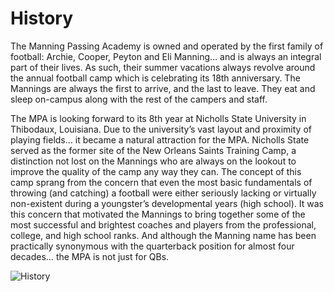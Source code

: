History
=======

The Manning Passing Academy is owned and operated by the first family of
football: Archie, Cooper, Peyton and Eli Manning… and is always an
integral part of their lives. As such, their summer vacations always
revolve around the annual football camp which is celebrating its 18th
anniversary. The Mannings are always the first to arrive, and the last
to leave. They eat and sleep on-campus along with the rest of the
campers and staff.

The MPA is looking forward to its 8th year at Nicholls State University
in Thibodaux, Louisiana. Due to the university’s vast layout and
proximity of playing fields… it became a natural attraction for the MPA.
Nicholls State served as the former site of the New Orleans Saints
Training Camp, a distinction not lost on the Mannings who are always on
the lookout to improve the quality of the camp any way they can. The
concept of this camp sprang from the concern that even the most basic
fundamentals of throwing (and catching) a football were either seriously
lacking or virtually non-existent during a youngster’s developmental
years (high school). It was this concern that motivated the Mannings to
bring together some of the most successful and brightest coaches and
players from the professional, college, and high school ranks. And
although the Manning name has been practically synonymous with the
quarterback position for almost four decades… the MPA is not just for
QBs.

![History](/iamges/history.jpg)
